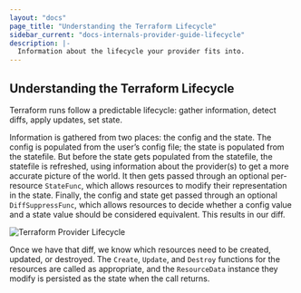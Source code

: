 ```yaml
---
layout: "docs"
page_title: "Understanding the Terraform Lifecycle"
sidebar_current: "docs-internals-provider-guide-lifecycle"
description: |-
  Information about the lifecycle your provider fits into.
---
```


## Understanding the Terraform Lifecycle
Terraform runs follow a predictable lifecycle: gather information, detect diffs, apply updates, set state.

Information is gathered from two places: the config and the state. The config is populated from the user’s config file; the state is populated from the statefile. But before the state gets populated from the statefile, the statefile is refreshed, using information about the provider(s) to get a more accurate picture of the world. It then gets passed through an optional per-resource `StateFunc`, which allows resources to modify their representation in the state. Finally, the config and state get passed through an optional `DiffSuppressFunc`, which allows resources to decide whether a config value and a state value should be considered equivalent. This results in our diff.

![Terraform Provider Lifecycle](docs/lifecycle-diagram.png)

Once we have that diff, we know which resources need to be created, updated, or destroyed. The `Create`, `Update`, and `Destroy` functions for the resources are called as appropriate, and the `ResourceData` instance they modify is persisted as the state when the call returns.
